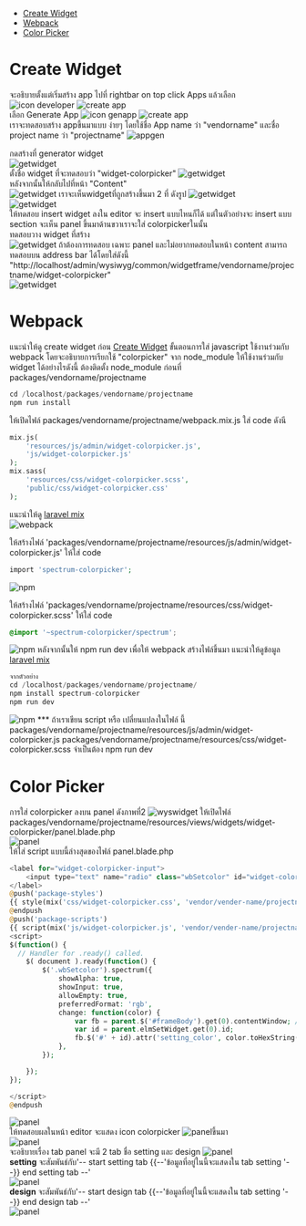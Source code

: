 - [Create Widget](#CreateWidget)
- [Webpack](#Webpack)
- [Color Picker](#ColorPicker)

# Create Widget

<a name="CreateWidget"></a>
จะอธิบายตั้งแต่เริ่มสร้าง app
ไปที่ rightbar on top click Apps แล้วเลือก ![icon developer](images/iconDeveloper.png)
![create app](images/createApp_colorpicker1.png)
<br>
เลือก Generate App ![icon genapp](images/icon_genapp.png)
![create app](images/createApp_colorpicker2.png)
<br>
เราจะทดสอบสร้าง appขึ้นมาแบบ ง่ายๆ โดยใช้ชื่อ App name ว่า "vendorname" และชื่อ project name ว่า "projectname"
![appgen](images/createapp_colorpicker3.png)

กดสร้างที่ generator widget
<br>
![getwidget](images/genwidget_colorpicker1.png)
<br>
ตั้งชื่อ widget ที่จะทดสอบว่า "widget-colorpicker"
![getwidget](images/genwidget_colorpicker2.png)
<br>
หลังจากนั้นให้กลับไปที่หน้า "Content"
<br>
![getwidget](images/gotocontent_colorpicker.png)
เราจะเห็นwidgetที่ถูกสร้างขึ้นมา 2 ที่ ดังรูป
![getwidget](images/wyswidget_colorpicker1.png)
<br>
![getwidget](images/wyswidget_colorpicker2.png)
<br>
ให้ทดสอบ insert widget ลงใน editor จะ insert แบบไหนก็ได้ แต่ในตัวอย่างจะ insert แบบ section
จะเห็น panel ขึ้นมาด้านขวาเราจะใส่ colorpickerในนั้น
<br>
ทดสอบวาง widget ที่สร้าง
<br>
![getwidget](images/wyswidget_colorpicker3.png)
ถ้าต้องการทดสอบ เฉพาะ panel และไม่อยากทดสอบในหน้า content สามารถทดสอบบน address bar ได้โดยใส่ดังนี้ "http://localhost/admin/wysiwyg/common/widgetframe/vendorname/projectname/widget-colorpicker"
<br>
![getwidget](images/wyswidget_colorpicker4.png)

# Webpack

<a name="Webpack"></a>
แนะนำให้ดู create widget ก่อน [Create Widget](createwidget.md)
ขั้นตอนการใส่ javascript ใช้งานร่วมกับ webpack โดยจะอธิบายการเรียกใช้ "colorpicker" จาก node_module ให้ใช้งานร่วมกับ widget ได้อย่างไรดังนี้
ต้องติดตั้ง node_module ก่อนที่ packages/vendorname/projectname

```php
cd /localhost/packages/vendorname/projectname
npm run install
```

ให้เปิดไฟล์ packages/vendorname/projectname/webpack.mix.js
ใส่ code ดังนี

```php
mix.js(
    'resources/js/admin/widget-colorpicker.js',
    'js/widget-colorpicker.js'
);
mix.sass(
    'resources/css/widget-colorpicker.scss',
    'public/css/widget-colorpicker.css'
);

```

แนะนำให้ดู [laravel mix](https://laravel.com/docs/7.x/mix)
<br>![webpack](images/webpack_colorpicker1.png)

ให้สร้างไฟล์ 'packages/vendorname/projectname/resources/js/admin/widget-colorpicker.js'
ให้ใส่ code

```php
import 'spectrum-colorpicker';
```

![npm](images/webpack_colorpicker2.png)

ให้สร้างไฟล์ 'packages/vendorname/projectname/resources/css/widget-colorpicker.scss'
ให้ใส่ code

```css
@import '~spectrum-colorpicker/spectrum';
```

![npm](images/webpack_colorpicker3.png)
หลังจากนั้นให้ npm run dev เพื่อให้ webpack สร้างไฟล์ขึ้นมา แนะนำให้ดูข้อมูล [laravel mix](https://laravel.com/docs/6.x/mix)

```php
จากตัวอย่าง
cd /localhost/packages/vendorname/projectname/
npm install spectrum-colorpicker
npm run dev
```

![npm](images/webpack_colorpicker4.png)
\*\*\* ถ้าเราเขียน script หรือ เปลี่ยนแปลงในไฟล์ นี้
packages/vendorname/projectname/resources/js/admin/widget-colorpicker.js
packages/vendorname/projectname/resources/css/widget-colorpicker.scss
จำเป็นต้อง npm run dev
<br>


# Color Picker

<a name="ColorPicker"></a>
การใส่ colorpicker ลงบน panel ดังภาพที่2
![wyswidget](images/wyswidget_colorpicker5.png)
ให้เปิดไฟล์ packages/vendorname/projectname/resources/views/widgets/widget-colorpicker/panel.blade.php
<br>
![panel](images/panel_colorpicker1.png)
<br>
ให้ใส่ script แบบนี้ล่างสุดของไฟล์ panel.blade.php

```php
<label for="widget-colorpicker-input">
    <input type="text" name="radio" class="wbSetcolor" id="widget-colorpicker-input" >
</label>
@push('package-styles')
{{ style(mix('css/widget-colorpicker.css', 'vendor/vender-name/projectname')) }}    // เชื่อมต่อกับไฟล์ js ใน webpack
@endpush
@push('package-scripts')
{{ script(mix('js/widget-colorpicker.js', 'vendor/vender-name/projectname')) }} // เชื่อมต่อกับไฟล์ js ใน webpack
<script>
$(function() {
  // Handler for .ready() called.
    $( document ).ready(function() {
        $('.wbSetcolor').spectrum({
            showAlpha: true,
            showInput: true,
            allowEmpty: true,
            preferredFormat: 'rgb',
            change: function(color) {
                var fb = parent.$('#frameBody').get(0).contentWindow; //ถ้าต้องการเชื่อมกับ wys ให้เรียก ผ่านตัวนี้ เพราะ editor มีการทำงาน frame หลายชั้น
                var id = parent.elmSetWidget.get(0).id;
                fb.$('#' + id).attr('setting_color', color.toHexString());
            },
        });

    });
});

</script>
@endpush
```

![panel](images/panel_colorpicker2.png)
<br>
ให้ทดสอบผลในหน้า editor จะแสดง icon colorpicker ![panel](images/panel_colorpicker3.png)ขึ้นมา
<br>
![panel](images/panel_colorpicker4.png)
<br>
จะอธิบายเรื่อง tab panel จะมี 2 tab ชื่อ setting และ design
![panel](images/panel_colorpicker5.png)
<br>
<b>setting</b> จะสัมพันธ์กับ'-- start setting tab &#123;&#123;--'ข้อมูลที่อยู่ในนี้จะแสดงใน tab setting '--&#125;&#125; end setting tab --'
<br>
![panel](images/panel_colorpicker6.png)
<br>
<b>design</b> จะสัมพันธ์กับ'-- start design tab &#123;&#123;--'ข้อมูลที่อยู่ในนี้จะแสดงใน tab setting '--&#125;&#125; end design tab --'
<br>
![panel](images/panel_colorpicker7.png)
